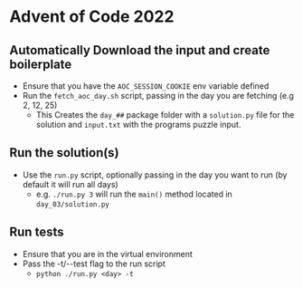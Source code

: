 # Advent of Code 2022

## Automatically Download the input and create boilerplate

* Ensure that you have the `AOC_SESSION_COOKIE` env variable defined
* Run the `fetch_aoc_day.sh` script, passing in the day you are fetching (e.g 2, 12, 25)
  * This Creates the `day_##` package folder with a `solution.py` file for the solution and `input.txt` with the programs puzzle input.

## Run the solution(s)

* Use the `run.py` script, optionally passing in the day you want to run (by default it will run all days)
  * e.g. `./run.py 3` will run the `main()` method located in `day_03/solution.py`

## Run tests

* Ensure that you are in the virtual environment
* Pass the -t/--test flag to the run script
  * `python ./run.py <day> -t`
